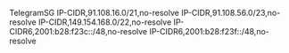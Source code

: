 TelegramSG
IP-CIDR,91.108.16.0/21,no-resolve
IP-CIDR,91.108.56.0/23,no-resolve
IP-CIDR,149.154.168.0/22,no-resolve
IP-CIDR6,2001:b28:f23c::/48,no-resolve
IP-CIDR6,2001:b28:f23f::/48,no-resolve
